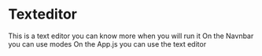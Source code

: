 # Texteditor
This is a text editor  you can know more when you will run it
On the Navnbar you can use modes
On the App.js you can use the text editor
